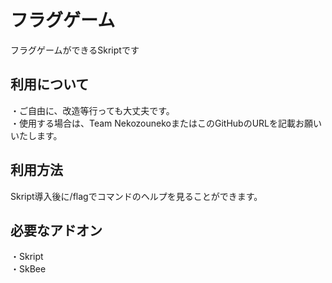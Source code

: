# フラグゲーム
フラグゲームができるSkriptです

## 利用について
・ご自由に、改造等行っても大丈夫です。  
・使用する場合は、Team NekozounekoまたはこのGitHubのURLを記載お願いいたします。  

## 利用方法  
Skript導入後に/flagでコマンドのヘルプを見ることができます。  

## 必要なアドオン  
・Skript  
・SkBee  
